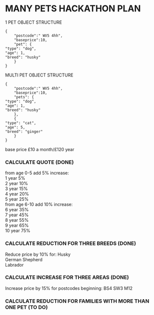 # MANY PETS HACKATHON PLAN

1 PET OBJECT STRUCTURE
  
```
{
    "postcode":" WV5 4hh",
    "baseprice":10,
    "pet": {
"type": "dog",
"age": 1,
"breed": "husky"
    }
}
```    
MULTI PET OBJECT STRUCTURE

```
{
    "postcode":" WV5 4hh",
    "baseprice":10,
    "pets": {
"type": "dog",
"age": 1,
"breed": "husky"
    },
    {
"type": "cat",
"age": 5,
"breed": "ginger"
    }
}
``` 

base price £10 a month/£120 year

### CALCULATE QUOTE (DONE)  

from age 0-5 add 5% increase:  
1 year 5%  
2 year 10%  
3 year 15%  
4 year 20%  
5 year 25%  
from age 6-10 add 10% increase:  
6 year 35%  
7 year 45%  
8 year 55%  
9 year 65%  
10 year 75%  

### CALCULATE REDUCTION FOR THREE BREEDS (DONE)  
Reduce price by 10% for:
Husky  
German Shepherd  
Labrador  

### CALCULATE INCREASE FOR THREE AREAS (DONE) 
Increase price by 15% for postcodes beginning: 
BS4
SW3
M12

### CALCULATE REDUCTION FOR FAMILIES WITH MORE THAN ONE PET (TO DO) 
